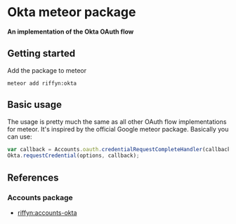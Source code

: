 # Okta meteor package
__An implementation of the Okta OAuth flow__


## Getting started

Add the package to meteor
```
meteor add riffyn:okta
```

## Basic usage

The usage is pretty much the same as all other OAuth flow implementations for meteor. It's inspired by the official Google meteor package.
Basically you can use:

```javascript
var callback = Accounts.oauth.credentialRequestCompleteHandler(callback);
Okta.requestCredential(options, callback);
```


## References

### Accounts package

* [riffyn:accounts-okta](https://github.com/RiffynInc/meteor-accounts-okta)


